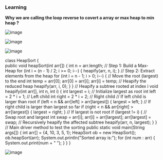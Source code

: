 ### Learning

**Why we are calling the loop reverse to covert a array or max heap to min heap ?**

![image](https://github.com/user-attachments/assets/9c004b3e-c714-4ac0-bbca-6f0dbd9d82f7)

![image](https://github.com/user-attachments/assets/a7c9f90f-eee4-4319-9bb4-340051e0ccc4)


![image](https://github.com/user-attachments/assets/00fa94d8-6bda-4f2e-a65b-021e65d0d0ee)

class HeapSort {    
    public void heapSort(int arr[]) {
        int n = arr.length;
        // Step 1: Build a Max-Heap
        for (int i = (n - 1) / 2; i >= 0; i--) {
            heapify(arr, n, i);
        }
        // Step 2: Extract elements from the heap
        for (int i = n - 1; i > 0; i--) {
            // Move the root (largest) to the end
            int temp = arr[0];
            arr[0] = arr[i];
            arr[i] = temp;
            // Heapify the reduced heap
            heapify(arr, i, 0);
        }
    }
    // Heapify a subtree rooted at index i
    void heapify(int arr[], int n, int i) {
        int largest = i; // Initialize largest as root
        int left = 2 * i + 1; // Left child
        int right = 2 * i + 2; // Right child
        // If left child is larger than root
        if (left < n && arr[left] > arr[largest]) {
            largest = left;
        }
        // If right child is larger than largest so far
        if (right < n && arr[right] > arr[largest]) {
            largest = right;
        }
        // If largest is not root
        if (largest != i) {
            // Swap root and largest
            int swap = arr[i];
            arr[i] = arr[largest];
            arr[largest] = swap;
            // Recursively heapify the affected subtree
            heapify(arr, n, largest);
        }
    }
    // Main driver method to test the sorting
    public static void main(String args[]) {
        int arr[] = {4, 10, 3, 5, 1};
        HeapSort ob = new HeapSort();
        ob.heapSort(arr);
        System.out.println("Sorted array is:");
        for (int num : arr) {
            System.out.print(num + " ");
        }
    }
}

![image](https://github.com/user-attachments/assets/dfc1caf6-1bd5-420b-a5e7-7f13a67e6bce)

